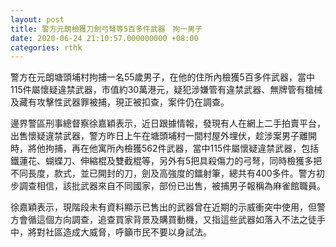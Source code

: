 ```yaml
---
layout: post
title: 警方元朗檢獲刀劍弓弩等5百多件武器　拘一男子
date: 2020-06-24 21:10:57.000000000 +08:00
categories: rthk
---
```


警方在元朗塘頭埔村拘捕一名55歲男子，在他的住所內檢獲5百多件武器，當中115件屬懷疑違禁武器，市值約30萬港元，疑犯涉嫌管有違禁武器、無牌管有槍械及藏有攻擊性武器罪被捕，現正被扣查，案件仍在調查。

邊界警區刑事總督察徐嘉穎表示，近日跟據情報，發現有人在網上二手拍賣平台，出售懷疑違禁武器，警方昨日上午在塘頭埔村一間村屋外埋伏，趁涉案男子離開時，將他拘捕，再在他寓所內檢獲562件武器，當中115件屬懷疑違禁武器，包括鐵蓮花、蝴蝶刀、伸縮棍及雙截棍等，另外有5把具殺傷力的弓弩，同時檢獲多把不同長度，款式，並已開封的刀，劍及高強度的鐳射筆，總共有400多件。警方初步調查相信，該批武器來自不同國家，部份已出售，被捕男子報稱為麻雀館職員。

徐嘉穎表示，現階段未有資料顯示已售出的武器曾在近期的示威衝突中使用，但警方會循這個方向調查，追查買家背景及購買動機，又指這些武器如落入不法之徒手中，將對社區造成大威脅，呼籲市民不要以身試法。
